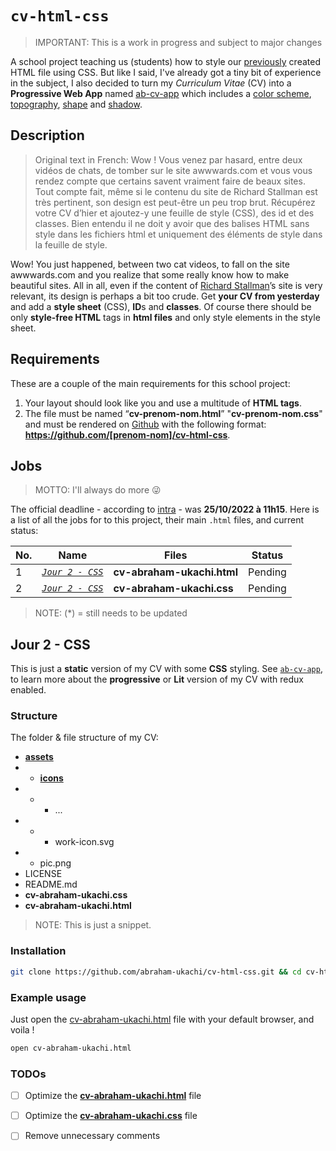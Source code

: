 # `cv-html-css`
> IMPORTANT: This is a work in progress and subject to major changes

A school project teaching us (students) how to style our [previously](https://github.com/abraham-ukachi/cv-html) created HTML file using CSS. But like I said, I've already got a tiny bit of experience in the subject, I also decided to turn my *Curriculum Vitae* (CV) into a **Progressive Web App** named [ab-cv-app](https://github.com/abraham-ukachi/ab-cv-app) which includes a [color scheme](https://github.com/abraham-ukachi/ab-cv-app#Color-scheme), [topography](https://github.com/abraham-ukachi/ab-cv-app#Topogrphy), [shape](https://github.com/abraham-ukachi/ab-cv-app#Shape) and [shadow](https://github.com/abraham-ukachi/ab-cv-app#Shadow).


## Description
> Original text in French: Wow ! Vous venez par hasard, entre deux vidéos de chats, de tomber sur le site awwwards.com et vous vous rendez compte que certains savent vraiment faire de beaux sites. Tout compte fait, même si le contenu du site de Richard Stallman est très pertinent, son design est peut-être un peu trop brut. Récupérez votre CV d’hier et ajoutez-y une feuille de style (CSS), des id et des classes. Bien entendu il ne doit y avoir que des balises HTML sans style dans les fichiers html et uniquement des éléments de style dans la feuille de style.

Wow! You just happened, between two cat videos, to fall on the site awwwards.com and you realize that some really know how to make beautiful sites. All in all, even if the content of [Richard Stallman](https://stallman.org/)’s site is very relevant, its design is perhaps a bit too crude.
Get **your CV from yesterday** and add a **style sheet** (CSS), **ID**s and **classes**. Of course there should be only **style-free HTML** tags in **html files** and only style elements in the style sheet.

## Requirements

These are a couple of the main requirements for this school project:

1. Your layout should look like you and use a multitude of **HTML tags**.
2. The file must be named “**cv-prenom-nom.html**” "**cv-prenom-nom.css**" and must be rendered on [Github](https://github.com) with the following format: **https://github.com/[prenom-nom]/cv-html-css**.

## Jobs
> MOTTO: I'll always do more 😜

The official deadline - according to [intra](https://intra.laplateforme.io) - was **25/10/2022 à 11h15**.
Here is a list of all the jobs for to this project, their main `.html`  files, and current status:

| No. | Name | Files | Status |
| --- | ---- | ------ | ------ |
| 1 | [*`Jour 2 - CSS`*](#Jour-2---CSS) | **cv-abraham-ukachi.html** | Pending |
| 2 | [*`Jour 2 - CSS`*](#Jour-2---CSS) |  **cv-abraham-ukachi.css** | Pending |

> NOTE: (\*) = still needs to be updated


## Jour 2 - CSS

This is just a **static** version of my CV with some **CSS** styling. See [`ab-cv-app`](https://github.com/abraham-ukachi/ab-cv-app), to learn more about the **progressive** or **Lit** version of my CV with redux enabled.

### Structure

The folder & file structure of my CV:
  
- [**assets**](./assets/)
- - [**icons**](./assets/icons/)
- - * ...
- - * work-icon.svg
- - pic.png
- LICENSE
- README.md
- **cv-abraham-ukachi.css**
- **cv-abraham-ukachi.html**

> NOTE: This is just a snippet.

### Installation

```sh
git clone https://github.com/abraham-ukachi/cv-html-css.git && cd cv-html-css
```

### Example usage

Just open the [cv-abraham-ukachi.html](./cv-abraham-ukachi.html) file with your default browser, and voila !

```sh
open cv-abraham-ukachi.html
```

### TODOs

- [ ] Optimize the [**cv-abraham-ukachi.html**](./cv-abraham-ukachi.html) file
- [ ] Optimize the [**cv-abraham-ukachi.css**](./cv-abraham-ukachi.css) file
- [ ] Remove unnecessary comments

